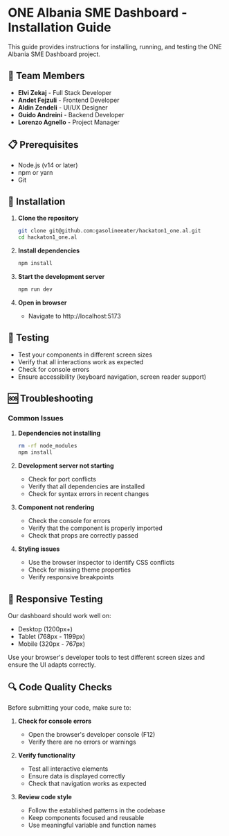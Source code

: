 # ONE Albania SME Dashboard - Installation Guide

This guide provides instructions for installing, running, and testing the ONE Albania SME Dashboard project.

## 👥 Team Members

- **Elvi Zekaj** - Full Stack Developer
- **Andet Fejzuli** - Frontend Developer
- **Aldin Zendeli** - UI/UX Designer
- **Guido Andreini** - Backend Developer
- **Lorenzo Agnello** - Project Manager

## 📋 Prerequisites

- Node.js (v14 or later)
- npm or yarn
- Git

## 🚀 Installation

1. **Clone the repository**
   ```bash
   git clone git@github.com:gasolineeater/hackaton1_one.al.git
   cd hackaton1_one.al
   ```

2. **Install dependencies**
   ```bash
   npm install
   ```

3. **Start the development server**
   ```bash
   npm run dev
   ```

4. **Open in browser**
   - Navigate to http://localhost:5173

## 🧪 Testing

- Test your components in different screen sizes
- Verify that all interactions work as expected
- Check for console errors
- Ensure accessibility (keyboard navigation, screen reader support)

## 🆘 Troubleshooting

### Common Issues

1. **Dependencies not installing**
   ```bash
   rm -rf node_modules
   npm install
   ```

2. **Development server not starting**
   - Check for port conflicts
   - Verify that all dependencies are installed
   - Check for syntax errors in recent changes

3. **Component not rendering**
   - Check the console for errors
   - Verify that the component is properly imported
   - Check that props are correctly passed

4. **Styling issues**
   - Use the browser inspector to identify CSS conflicts
   - Check for missing theme properties
   - Verify responsive breakpoints

## 📱 Responsive Testing

Our dashboard should work well on:
- Desktop (1200px+)
- Tablet (768px - 1199px)
- Mobile (320px - 767px)

Use your browser's developer tools to test different screen sizes and ensure the UI adapts correctly.

## 🔍 Code Quality Checks

Before submitting your code, make sure to:

1. **Check for console errors**
   - Open the browser's developer console (F12)
   - Verify there are no errors or warnings

2. **Verify functionality**
   - Test all interactive elements
   - Ensure data is displayed correctly
   - Check that navigation works as expected

3. **Review code style**
   - Follow the established patterns in the codebase
   - Keep components focused and reusable
   - Use meaningful variable and function names
